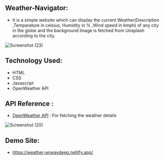 ## Weather-Navigator:
- It is a simple website which can display the current Weather(Description ,Temparature in celsius, Humidity in % ,Wind speed in kmph) of any city in the globe and the background Image is fetched from Unsplash according to the city.

![Screenshot (23)](https://user-images.githubusercontent.com/81034448/124375726-4935e600-dcc1-11eb-811e-aa18c8ce1fc2.png)

## Technology Used:

- HTML
- CSS
- Javascript
- OpenWeather API

## API Reference :

- [OpenWeather API](https://openweathermap.org/api) : For fetching the weather details

![Screenshot (20)](https://user-images.githubusercontent.com/81034448/124375997-72a34180-dcc2-11eb-892a-d5a4910e58f9.png)

## Demo Site:
- https://weather-anwaydeep.netlify.app/



